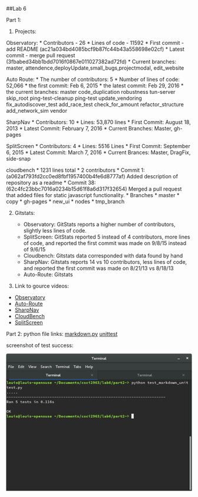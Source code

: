 ##Lab 6

Part 1:

1. Projects:

  Observatory:
    * Contributors - 26
    * Lines of code - 11592
    * First commit - add README (ac21a034bd4085bcf9b87fc44b43a558698e02cf)
    * Latest commit - merge pull request (3fbabed34bb1bdd7016f0867e011027382ad72fd)
    * Current branches: master, attendence,deployUpdate,small_bugs,projectmodal,
  edit_website


  Auto Route:
    * The number of contributors: 5
    * Number of lines of code: 52,066
    * the first commit: Feb 6, 2015
    * the latest commit: Feb 29, 2016
    * the current branches: master code_duplication robustness tun-server skip_root ping-test-cleanup ping-test update_vendoring fix_autodiscover_test add_race_test check_for_amount refactor_structure add_network_sim vendor

  SharpNav
    * Contributors:  10
    * Lines:  53,870 lines
    * First Commit: August 18, 2013
    * Latest Commit: February 7, 2016
    * Current Branches: Master, gh-pages
  
  SplitScreen
    * Contributors: 4
    * Lines: 5516 Lines
    * First Commit: September 6, 2015
    * Latest Commit: March 7, 2016
    * Current Brances: Master, DragFix, side-snap

  cloudbench
    * 1231 lines total
    * 2 contributors
    * Commit 1: (a062af793fd2cc0ed8fbf1957400b4fe6d8777af) Added description of repository as a readme
    * Commit 38: (62c4fc23bbc7016a0234b15d61f8a6d317f32654) Merged a pull request that added files for static javascript functionality.
    * Branches
      * master
      * copy
      * gh-pages
      * new_ui
      * nodes
      * tmp_branch

2. Gitstats:
   * Observatory: GitStats reports a higher number of contributors, slightly
     less lines of code.
   * SplitScreen: GitStats reported 5 instead of 4 contributors, more lines of
     code, and reported the first commit was made on 9/8/15 instead of 9/6/15
   * Cloudbench: Gitstats data corresponded with data found by hand
   * SharpNav: Gitstats reports 14 vs 10 contributors, less lines of code,
     and reported the first commit was made on 8/21/13 vs 8/18/13
   * Auto-Route: Gitstats

3. Link to gource videos: 
  * [Observatory](https://youtu.be/ylyJ6IYTuEU)
  * [Auto-Route](https://www.youtube.com/watch?v=-fNPgo-nkYM)
  * [SharpNav](https://www.youtube.com/watch?v=_jtZgbA17o0)
  * [CloudBench](https://www.youtube.com/watch?v=TCaG8_DLJsY)
  * [SplitScreen](https://www.youtube.com/watch?v=RsUDFDfWQN0)
  

Part 2:
python file links: [markdown.py](markdown.py) [unittest](test_markdown_unittest.py)

screenshot of test success:

![pass_test](images/test.png)

